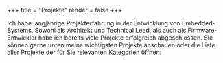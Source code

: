 +++
title = "Projekte"
render = false
+++

Ich habe langjährige Projekterfahrung in der Entwicklung von Embedded-Systems. Sowohl als Architekt
und Technical Lead, als auch als Firmware-Entwickler habe ich bereits viele Projekte erfolgreich
abgeschlossen. Sie können gerne unten meine wichtigsten Projekte anschauen oder die Liste aller
Projekte der für Sie relevanten Kategorien öffnen:
